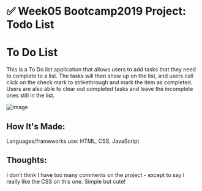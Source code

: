 # ✅ Week05 Bootcamp2019 Project: Todo List

# To Do List

This is a To Do list application that allows users to add tasks that they need to complete to a list. The tasks will then show up on the list, and users call click on the check mark to strikethrough and mark the item as completed. Users are also able to clear out completed tasks and leave the incomplete ones still in the list.

![image](https://user-images.githubusercontent.com/102040536/172032467-34900bb2-0cff-47b3-942a-bac067ff08a3.png)



## How It's Made:

Languages/frameworks use: HTML, CSS, JavaScript

## Thoughts:

I don't think I have too many comments on the project - except to say I really like the CSS on this one. Simple but cute!
